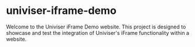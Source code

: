 # univiser-iframe-demo
Welcome to the Univiser iFrame Demo website. This project is designed to showcase and test the integration of Univiser's iFrame functionality within a website. 
